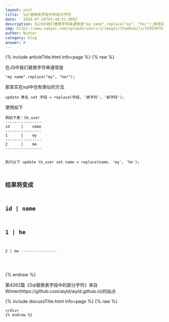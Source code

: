 ```yaml
---
layout: post
title:  Sql替换表字段中的部分字符
date:   2020-07-28T03:40:51.000Z
description: 在JS中我们替换字符串通常是"my name".replace("my", "her");那其实在sql中也有类似的方法update 表名 set 字...
img: https://www.samyoc.com/uploads/users/1/images/thumbnails/1595907671312.png
author: Winter
category: blog
answer: 0
---
```

<div class="article-root">
  <div class="article">
    {% include articleTitle.html info=page %}
    {% raw %}
    <div class="article-content"><p>在JS中我们替换字符串通常是</p><pre><code class="language-javascript">"my name".replace("my", "her");</code></pre><p>那其实在sql中也有类似的方法</p><pre><code class="language-plaintext">update 表名 set 字段 = replace(字段, '原字符', '新字符');</code></pre><p>使用如下</p><pre><code class="language-plaintext">例如下表：tb_user
----------------
id     |    name
----------------
1      |    my  
----------------
2      |    me
----------------

执行以下
update tb_user set name = replace(name, 'my', 'he');

结果将变成
----------------
id     |    name
----------------
1      |    he  
----------------
2      |    me
----------------</code></pre><p>&nbsp;</p></div>
    {% endraw %}
  </div>
  <p class="winter_mark">第4262篇《Sql替换表字段中的部分字符》来自Winter(https://github.com/aiyld/aiyld.github.io)的站点</p>
  <div class="discuss-wrapper">
    {% include discussTitle.html info=page %}
    {% raw %}
    <div class="discuss-list">
    
    </div>
    {% endraw %}
  </div>
<div>
